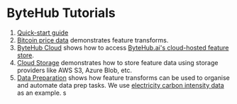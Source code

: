 # ByteHub Tutorials

1. [Quick-start guide](01_bytehub_quick_start.ipynb)
2. [Bitcoin price data](02_bitcoin_prices.ipynb) demonstrates feature transforms.
3. [ByteHub Cloud](03_bytehub_cloud_intro.ipynb) shows how to access [ByteHub.ai's cloud-hosted feature store](https://www.bytehub.ai/feature-store/request-access).
4. [Cloud Storage](04_using_cloud_storage.ipynb) demonstrates how to store feature data using storage providers like AWS S3, Azure Blob, etc.
5. [Data Preparation](05_data_prep_carbon_intensity.ipynb) shows how feature transforms can be used to organise and automate data prep tasks. We use [electricity carbon intensity data](https://www.carbonintensity.org.uk/) as an example.
s